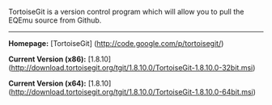 TortoiseGit is a version control program which will allow you to pull the EQEmu source from Github.

***

**Homepage:** [TortoiseGit] (http://code.google.com/p/tortoisegit/)

**Current Version (x86):** [1.8.10] (http://download.tortoisegit.org/tgit/1.8.10.0/TortoiseGit-1.8.10.0-32bit.msi)

**Current Version (x64):** [1.8.10] (http://download.tortoisegit.org/tgit/1.8.10.0/TortoiseGit-1.8.10.0-64bit.msi)